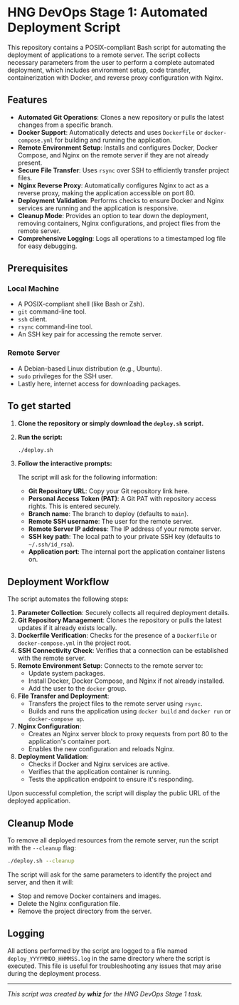 # HNG DevOps Stage 1: Automated Deployment Script

This repository contains a POSIX-compliant Bash script for automating the deployment of applications to a remote server. The script collects necessary parameters from the user to perform a complete automated deployment, which includes environment setup, code transfer, containerization with Docker, and reverse proxy configuration with Nginx.

## Features

- **Automated Git Operations**: Clones a new repository or pulls the latest changes from a specific branch.
- **Docker Support**: Automatically detects and uses `Dockerfile` or `docker-compose.yml` for building and running the application.
- **Remote Environment Setup**: Installs and configures Docker, Docker Compose, and Nginx on the remote server if they are not already present.
- **Secure File Transfer**: Uses `rsync` over SSH to efficiently transfer project files.
- **Nginx Reverse Proxy**: Automatically configures Nginx to act as a reverse proxy, making the application accessible on port 80.
- **Deployment Validation**: Performs checks to ensure Docker and Nginx services are running and the application is responsive.
- **Cleanup Mode**: Provides an option to tear down the deployment, removing containers, Nginx configurations, and project files from the remote server.
- **Comprehensive Logging**: Logs all operations to a timestamped log file for easy debugging.

## Prerequisites

### Local Machine

- A POSIX-compliant shell (like Bash or Zsh).
- `git` command-line tool.
- `ssh` client.
- `rsync` command-line tool.
- An SSH key pair for accessing the remote server.

### Remote Server

- A Debian-based Linux distribution (e.g., Ubuntu).
- `sudo` privileges for the SSH user.
- Lastly here, internet access for downloading packages.

## To get started

1.  **Clone the repository or simply download the `deploy.sh` script.**

2.  **Run the script:**
    ```bash
    ./deploy.sh
    ```

3.  **Follow the interactive prompts:**

    The script will ask for the following information:
    - **Git Repository URL**: Copy your Git repository link here.
    - **Personal Access Token (PAT)**: A Git PAT with repository access rights. This is entered securely.
    - **Branch name**: The branch to deploy (defaults to `main`).
    - **Remote SSH username**: The user for the remote server.
    - **Remote Server IP address**: The IP address of your remote server.
    - **SSH key path**: The local path to your private SSH key (defaults to `~/.ssh/id_rsa`).
    - **Application port**: The internal port the application container listens on.

## Deployment Workflow

The script automates the following steps:

1.  **Parameter Collection**: Securely collects all required deployment details.
2.  **Git Repository Management**: Clones the repository or pulls the latest updates if it already exists locally.
3.  **Dockerfile Verification**: Checks for the presence of a `Dockerfile` or `docker-compose.yml` in the project root.
4.  **SSH Connectivity Check**: Verifies that a connection can be established with the remote server.
5.  **Remote Environment Setup**: Connects to the remote server to:
    - Update system packages.
    - Install Docker, Docker Compose, and Nginx if not already installed.
    - Add the user to the `docker` group.
6.  **File Transfer and Deployment**:
    - Transfers the project files to the remote server using `rsync`.
    - Builds and runs the application using `docker build` and `docker run` or `docker-compose up`.
7.  **Nginx Configuration**:
    - Creates an Nginx server block to proxy requests from port 80 to the application's container port.
    - Enables the new configuration and reloads Nginx.
8.  **Deployment Validation**:
    - Checks if Docker and Nginx services are active.
    - Verifies that the application container is running.
    - Tests the application endpoint to ensure it's responding.

Upon successful completion, the script will display the public URL of the deployed application.

## Cleanup Mode

To remove all deployed resources from the remote server, run the script with the `--cleanup` flag:

```bash
./deploy.sh --cleanup
```

The script will ask for the same parameters to identify the project and server, and then it will:
- Stop and remove Docker containers and images.
- Delete the Nginx configuration file.
- Remove the project directory from the server.

## Logging

All actions performed by the script are logged to a file named `deploy_YYYYMMDD_HHMMSS.log` in the same directory where the script is executed. This file is useful for troubleshooting any issues that may arise during the deployment process.

---
*This script was created by **whiz** for the HNG DevOps Stage 1 task.*
